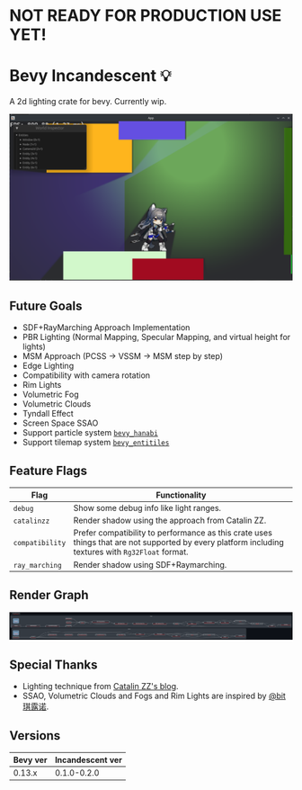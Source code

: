 # NOT READY FOR PRODUCTION USE YET!

# Bevy Incandescent 💡

A 2d lighting crate for bevy. Currently wip.

![](https://raw.githubusercontent.com/443eb9/bevy_incandescent/master/doc/imgs/readme_showcase.png)

## Future Goals

- SDF+RayMarching Approach Implementation
- PBR Lighting (Normal Mapping, Specular Mapping, and virtual height for lights)
- MSM Approach (PCSS -> VSSM -> MSM step by step)
- Edge Lighting
- Compatibility with camera rotation
- Rim Lights
- Volumetric Fog
- Volumetric Clouds
- Tyndall Effect
- Screen Space SSAO
- Support particle system [`bevy_hanabi`](https://github.com/djeedai/bevy_hanabi)
- Support tilemap system [`bevy_entitiles`](https://github.com/443eb9/bevy_entitiles)

## Feature Flags

| Flag            | Functionality                                                                                                                                      |
| --------------- | -------------------------------------------------------------------------------------------------------------------------------------------------- |
| `debug`         | Show some debug info like light ranges.                                                                                                            |
| `catalinzz`     | Render shadow using the approach from Catalin ZZ.                                                                                                  |
| `compatibility` | Prefer compatibility to performance as this crate uses things that are not supported by every platform including textures with `Rg32Float` format. |
| `ray_marching`  | Render shadow using SDF+Raymarching.                                                                                                               |

## Render Graph

![](https://raw.githubusercontent.com/443eb9/bevy_incandescent/master/doc/imgs/render_graph.png)

## Special Thanks

- Lighting technique from [Catalin ZZ's blog](https://web.archive.org/web/20200305042232/https://www.catalinzima.com/2010/07/my-technique-for-the-shader-based-dynamic-2d-shadows/).
- SSAO, Volumetric Clouds and Fogs and Rim Lights are inspired by [@bit琪露诺](https://space.bilibili.com/84362619).

## Versions

| Bevy ver | Incandescent ver |
| -------- | ---------------- |
| 0.13.x   | 0.1.0-0.2.0      |
